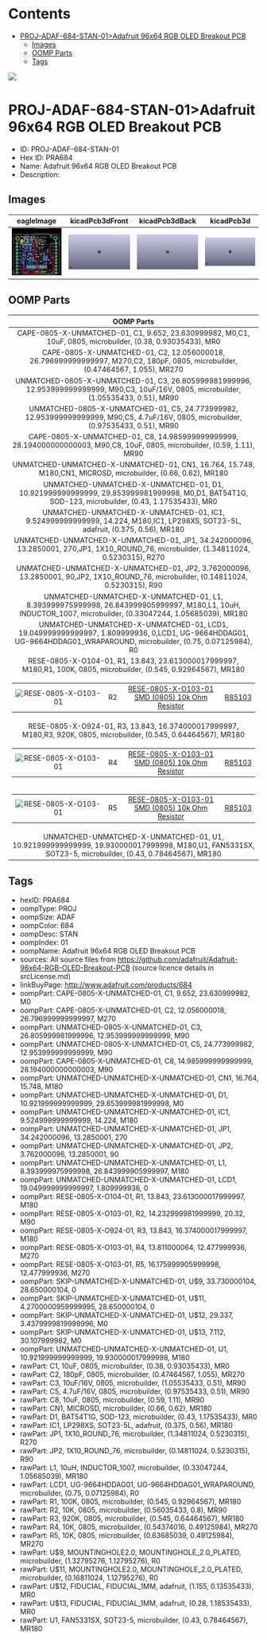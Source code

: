 



Contents
========

* [PROJ-ADAF-684-STAN-01>Adafruit 96x64 RGB OLED Breakout PCB](#proj-adaf-684-stan-01adafruit-96x64-rgb-oled-breakout-pcb)
	* [Images](#images)
	* [OOMP Parts](#oomp-parts)
	* [Tags](#tags)
  
![][im]
# PROJ-ADAF-684-STAN-01>Adafruit 96x64 RGB OLED Breakout PCB

- ID: PROJ-ADAF-684-STAN-01
- Hex ID: PRA684
- Name: Adafruit 96x64 RGB OLED Breakout PCB
- Description: 

## Images
  
  

|eagleImage|kicadPcb3dFront|kicadPcb3dBack|kicadPcb3d|
| :---: | :---: | :---: | :---: |
|[![eagleImage](eagleImage_140.png)](eagleImage_600.png)|[![kicadPcb3dFront](kicadPcb3dFront_140.png)](kicadPcb3dFront_600.png)|[![kicadPcb3dBack](kicadPcb3dBack_140.png)](kicadPcb3dBack_600.png)|[![kicadPcb3d](kicadPcb3d_140.png)](kicadPcb3d_600.png)|

## OOMP Parts
  

|OOMP Parts|
| :---: |
|CAPE-0805-X-UNMATCHED-01, C1, 9.652, 23.630999982, M0,C1, 10uF, 0805, microbuilder, (0.38, 0.93035433), MR0|
|CAPE-0805-X-UNMATCHED-01, C2, 12.056000018, 26.796999999999997, M270,C2, 180pF, 0805, microbuilder, (0.47464567, 1.055), MR270|
|UNMATCHED-0805-X-UNMATCHED-01, C3, 26.805999981999996, 12.953999999999999, M90,C3, 10uF/16V, 0805, microbuilder, (1.05535433, 0.51), MR90|
|UNMATCHED-0805-X-UNMATCHED-01, C5, 24.773999982, 12.953999999999999, M90,C5, 4.7uF/16V, 0805, microbuilder, (0.97535433, 0.51), MR90|
|CAPE-0805-X-UNMATCHED-01, C8, 14.985999999999999, 28.194000000000003, M90,C8, 10uF, 0805, microbuilder, (0.59, 1.11), MR90|
|UNMATCHED-UNMATCHED-X-UNMATCHED-01, CN1, 16.764, 15.748, M180,CN1, MICROSD, microbuilder, (0.66, 0.62), MR180|
|UNMATCHED-UNMATCHED-X-UNMATCHED-01, D1, 10.921999999999999, 29.853999981999998, M0,D1, BAT54T1G, SOD-123, microbuilder, (0.43, 1.17535433), MR0|
|UNMATCHED-UNMATCHED-X-UNMATCHED-01, IC1, 9.524999999999999, 14.224, M180,IC1, LP298XS, SOT23-5L, adafruit, (0.375, 0.56), MR180|
|UNMATCHED-UNMATCHED-X-UNMATCHED-01, JP1, 34.242000096, 13.2850001, 270,JP1, 1X10_ROUND_76, microbuilder, (1.34811024, 0.5230315), R270|
|UNMATCHED-UNMATCHED-X-UNMATCHED-01, JP2, 3.762000096, 13.2850001, 90,JP2, 1X10_ROUND_76, microbuilder, (0.14811024, 0.5230315), R90|
|UNMATCHED-UNMATCHED-X-UNMATCHED-01, L1, 8.393999975999998, 26.843999905999997, M180,L1, 10uH, INDUCTOR_1007, microbuilder, (0.33047244, 1.05685039), MR180|
|UNMATCHED-UNMATCHED-X-UNMATCHED-01, LCD1, 19.049999999999997, 1.809999936, 0,LCD1, UG-9664HDDAG01, UG-9664HDDAG01_WRAPAROUND, microbuilder, (0.75, 0.07125984), R0|
|RESE-0805-X-O104-01, R1, 13.843, 23.613000017999997, M180,R1, 100K, 0805, microbuilder, (0.545, 0.92964567), MR180|
|<table><tr><td>![RESE-0805-X-O103-01](https://raw.githubusercontent.com/oomlout/oomlout_OOMP_parts/main/RESE-0805-X-O103-01/image_140.jpg)</td><td> R2</td><td>[RESE-0805-X-O103-01<br>SMD (0805) 10k Ohm Resistor](https://github.com/oomlout/oomlout_OOMP_parts/tree/main/RESE-0805-X-O103-01/)</td><td>[R85103](https://github.com/oomlout/oomlout_OOMP_parts/tree/main/RESE-0805-X-O103-01/)</td></tr></table>|
|RESE-0805-X-O924-01, R3, 13.843, 16.374000017999997, M180,R3, 920K, 0805, microbuilder, (0.545, 0.64464567), MR180|
|<table><tr><td>![RESE-0805-X-O103-01](https://raw.githubusercontent.com/oomlout/oomlout_OOMP_parts/main/RESE-0805-X-O103-01/image_140.jpg)</td><td> R4</td><td>[RESE-0805-X-O103-01<br>SMD (0805) 10k Ohm Resistor](https://github.com/oomlout/oomlout_OOMP_parts/tree/main/RESE-0805-X-O103-01/)</td><td>[R85103](https://github.com/oomlout/oomlout_OOMP_parts/tree/main/RESE-0805-X-O103-01/)</td></tr></table>|
|<table><tr><td>![RESE-0805-X-O103-01](https://raw.githubusercontent.com/oomlout/oomlout_OOMP_parts/main/RESE-0805-X-O103-01/image_140.jpg)</td><td> R5</td><td>[RESE-0805-X-O103-01<br>SMD (0805) 10k Ohm Resistor](https://github.com/oomlout/oomlout_OOMP_parts/tree/main/RESE-0805-X-O103-01/)</td><td>[R85103](https://github.com/oomlout/oomlout_OOMP_parts/tree/main/RESE-0805-X-O103-01/)</td></tr></table>|
|UNMATCHED-UNMATCHED-X-UNMATCHED-01, U1, 10.921999999999999, 19.930000017999998, M180,U1, FAN5331SX, SOT23-5, microbuilder, (0.43, 0.78464567), MR180|

## Tags

- hexID: PRA684
- oompType: PROJ
- oompSize: ADAF
- oompColor: 684
- oompDesc: STAN
- oompIndex: 01
- oompName: Adafruit 96x64 RGB OLED Breakout PCB
- sources: All source files from https://github.com/adafruit/Adafruit-96x64-RGB-OLED-Breakout-PCB (source licence details in srcLicense.md)
- linkBuyPage: http://www.adafruit.com/products/684
- oompPart: CAPE-0805-X-UNMATCHED-01, C1, 9.652, 23.630999982, M0
- oompPart: CAPE-0805-X-UNMATCHED-01, C2, 12.056000018, 26.796999999999997, M270
- oompPart: UNMATCHED-0805-X-UNMATCHED-01, C3, 26.805999981999996, 12.953999999999999, M90
- oompPart: UNMATCHED-0805-X-UNMATCHED-01, C5, 24.773999982, 12.953999999999999, M90
- oompPart: CAPE-0805-X-UNMATCHED-01, C8, 14.985999999999999, 28.194000000000003, M90
- oompPart: UNMATCHED-UNMATCHED-X-UNMATCHED-01, CN1, 16.764, 15.748, M180
- oompPart: UNMATCHED-UNMATCHED-X-UNMATCHED-01, D1, 10.921999999999999, 29.853999981999998, M0
- oompPart: UNMATCHED-UNMATCHED-X-UNMATCHED-01, IC1, 9.524999999999999, 14.224, M180
- oompPart: UNMATCHED-UNMATCHED-X-UNMATCHED-01, JP1, 34.242000096, 13.2850001, 270
- oompPart: UNMATCHED-UNMATCHED-X-UNMATCHED-01, JP2, 3.762000096, 13.2850001, 90
- oompPart: UNMATCHED-UNMATCHED-X-UNMATCHED-01, L1, 8.393999975999998, 26.843999905999997, M180
- oompPart: UNMATCHED-UNMATCHED-X-UNMATCHED-01, LCD1, 19.049999999999997, 1.809999936, 0
- oompPart: RESE-0805-X-O104-01, R1, 13.843, 23.613000017999997, M180
- oompPart: RESE-0805-X-O103-01, R2, 14.232999981999999, 20.32, M90
- oompPart: RESE-0805-X-O924-01, R3, 13.843, 16.374000017999997, M180
- oompPart: RESE-0805-X-O103-01, R4, 13.811000064, 12.477999936, M270
- oompPart: RESE-0805-X-O103-01, R5, 16.175999905999998, 12.477999936, M270
- oompPart: SKIP-UNMATCHED-X-UNMATCHED-01, U$9, 33.730000104, 28.650000104, 0
- oompPart: SKIP-UNMATCHED-X-UNMATCHED-01, U$11, 4.2700000959999995, 28.650000104, 0
- oompPart: SKIP-UNMATCHED-X-UNMATCHED-01, U$12, 29.337, 3.4379999819999996, M0
- oompPart: SKIP-UNMATCHED-X-UNMATCHED-01, U$13, 7.112, 30.107999982, M0
- oompPart: UNMATCHED-UNMATCHED-X-UNMATCHED-01, U1, 10.921999999999999, 19.930000017999998, M180
- rawPart: C1, 10uF, 0805, microbuilder, (0.38, 0.93035433), MR0
- rawPart: C2, 180pF, 0805, microbuilder, (0.47464567, 1.055), MR270
- rawPart: C3, 10uF/16V, 0805, microbuilder, (1.05535433, 0.51), MR90
- rawPart: C5, 4.7uF/16V, 0805, microbuilder, (0.97535433, 0.51), MR90
- rawPart: C8, 10uF, 0805, microbuilder, (0.59, 1.11), MR90
- rawPart: CN1, MICROSD, microbuilder, (0.66, 0.62), MR180
- rawPart: D1, BAT54T1G, SOD-123, microbuilder, (0.43, 1.17535433), MR0
- rawPart: IC1, LP298XS, SOT23-5L, adafruit, (0.375, 0.56), MR180
- rawPart: JP1, 1X10_ROUND_76, microbuilder, (1.34811024, 0.5230315), R270
- rawPart: JP2, 1X10_ROUND_76, microbuilder, (0.14811024, 0.5230315), R90
- rawPart: L1, 10uH, INDUCTOR_1007, microbuilder, (0.33047244, 1.05685039), MR180
- rawPart: LCD1, UG-9664HDDAG01, UG-9664HDDAG01_WRAPAROUND, microbuilder, (0.75, 0.07125984), R0
- rawPart: R1, 100K, 0805, microbuilder, (0.545, 0.92964567), MR180
- rawPart: R2, 10K, 0805, microbuilder, (0.56035433, 0.8), MR90
- rawPart: R3, 920K, 0805, microbuilder, (0.545, 0.64464567), MR180
- rawPart: R4, 10K, 0805, microbuilder, (0.54374016, 0.49125984), MR270
- rawPart: R5, 10K, 0805, microbuilder, (0.63685039, 0.49125984), MR270
- rawPart: U$9, MOUNTINGHOLE2.0, MOUNTINGHOLE_2.0_PLATED, microbuilder, (1.32795276, 1.12795276), R0
- rawPart: U$11, MOUNTINGHOLE2.0, MOUNTINGHOLE_2.0_PLATED, microbuilder, (0.16811024, 1.12795276), R0
- rawPart: U$12, FIDUCIAL, FIDUCIAL_1MM, adafruit, (1.155, 0.13535433), MR0
- rawPart: U$13, FIDUCIAL, FIDUCIAL_1MM, adafruit, (0.28, 1.18535433), MR0
- rawPart: U1, FAN5331SX, SOT23-5, microbuilder, (0.43, 0.78464567), MR180



[im]: kicadPcb3d_450.png

